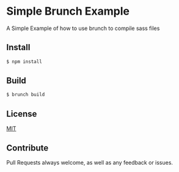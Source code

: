 # Simple Brunch Example

A Simple Example of how to use brunch to compile sass files

## Install

```sh
$ npm install
```

## Build

```sh
$ brunch build
```

## License

[MIT](LICENSE)

## Contribute
Pull Requests always welcome, as well as any feedback or issues.